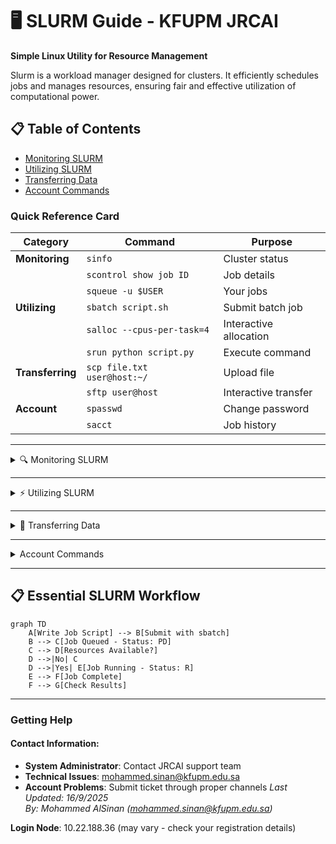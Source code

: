 # 🖥️ SLURM Guide - KFUPM JRCAI

**Simple Linux Utility for Resource Management**

Slurm is a workload manager designed for clusters. It efficiently schedules jobs and manages resources, ensuring fair and effective utilization of computational power.


## 📋 Table of Contents

- [Monitoring SLURM](#monitoring-slurm)
- [Utilizing SLURM](#submitting-jobs)
- [Transferring Data](#transferring-data)
- [Account Commands](#account-commands)


###  Quick Reference Card

| **Category** | **Command** | **Purpose** |
|--------------|-------------|-------------|
| **Monitoring** | `sinfo` | Cluster status |
| | `scontrol show job ID` | Job details |
| | `squeue -u $USER` | Your jobs |
| **Utilizing** | `sbatch script.sh` | Submit batch job |
| | `salloc --cpus-per-task=4` | Interactive allocation |
| | `srun python script.py` | Execute command |
| **Transferring** | `scp file.txt user@host:~/` | Upload file |
| | `sftp user@host` | Interactive transfer |
| **Account** | `spasswd` | Change password |
| | `sacct` | Job history |


---

<details>
<summary>🔍 Monitoring SLURM</summary>

## Monitoring SLURM

Commands for checking cluster status, job information, and resource availability.

###  sinfo - Cluster Information
View cluster node information and partition status:

```bash
# Basic cluster info
sinfo

# Detailed node view
sinfo -N

# Partition summary
sinfo -s

# Node-specific details
sinfo -N -l
```

**Common Output:**
```
PARTITION AVAIL  TIMELIMIT  NODES  STATE NODELIST
debug*       up   infinite      2   idle node[01-02]
gpu          up   infinite      1   idle gpu01
```

###  scontrol - Detailed Control Information
Show detailed parameters of jobs, nodes, and partitions:

```bash
# Show specific job details
scontrol show job 115

# Show node information
scontrol show node

# Show partition details
scontrol show partition XXXXX

# Show all job information
scontrol show jobs

# View all available partitions
scontrol show partitions

# Check node specifications
scontrol show nodes
```

**Example Job Details:**
```
JobId=115 JobName=my_job
   UserId=mohammed_slurm(1001) GroupId=users(100) MCS_label=N/A
   Priority=4294901758 Nice=0 Account=(null) QOS=normal
   JobState=RUNNING Reason=None Dependency=(null)
   Requeue=1 Restarts=0 BatchFlag=1 Reboot=0 ExitCode=0:0
   RunTime=00:05:42 TimeLimit=01:00:00 TimeMin=N/A
   SubmitTime=2025-10-08T10:30:15 EligibleTime=2025-10-08T10:30:15
   StartTime=2025-10-08T10:30:17 EndTime=2025-10-08T11:30:17 Deadline=N/A
   WorkDir=/home/mohammed_slurm
   StdOut=/home/mohammed_slurm/output_115.txt
   StdErr=/home/mohammed_slurm/error_115.txt
```

###  squeue - Job Queue Status
Query the status of jobs in the queue:

```bash
# View all jobs
squeue

# View only your jobs
squeue -u username

# View specific job
squeue -j 115

# View jobs by name
squeue --name=my_job

# Detailed format
squeue -o "%.10i %.20j %.10P %.10a %.8C %.30b %.10M %.10m %.10R"
```

**Job States:**
- **R**: Running
- **PD**: Pending
- **CG**: Completing
- **CD**: Completed
- **CA**: Cancelled
- **F**: Failed

**Example Output:**
```
JOBID PARTITION     NAME     USER ST       TIME  NODES NODELIST(REASON)
  115     debug  my_job mohammed  R       5:42      1 node01
  116     debug test_job mohammed PD       0:00      1 (Resources)
```

</details>

---

<details>
<summary>⚡ Utilizing SLURM</summary>

## Submitting Jobs 

Commands for submitting and running jobs on the cluster.

###  sbatch - Submit Batch Jobs
Submit job scripts to the SLURM scheduler:

```bash
# Basic job submission
sbatch my_script.slurm

# Submit with additional options
sbatch --partition=gpu --gres=gpu:1 my_script.slurm
```


###  salloc - Interactive Resource Allocation
Allocate compute resources for interactive use:

```bash
# Basic interactive allocation
salloc

# Specify resources
salloc --cpus-per-task=10 --mem=20G --gres=gpu:1

# Interactive session with time limit
salloc --time=02:00:00 --partition=XXXXX

# Request specific nodes
salloc --nodelist=node01,node02
```

**Example Session:**
```bash
$ salloc --cpus-per-task=4 --mem=8G
salloc: Granted job allocation 109
$ # You now have resources allocated
$ exit  # Release the allocation
salloc: Relinquishing job allocation 109
```

###  srun - Execute Commands
Launch applications on allocated compute resources:

```bash
# Run command directly (allocates resources automatically)
srun python my_script.py

# Run with specific resources
srun --cpus-per-task=4 --mem=8G python my_script.py

# Run interactively after salloc
salloc --cpus-per-task=4 --mem=8G
srun python interactive_script.py


```


**Job Control Commands:**
```bash
# Cancel a job
scancel 115

# Cancel all your jobs
scancel -u username

# Hold a job
scontrol hold 115

# Release a held job
scontrol release 115
```

</details>

---

<details>
<summary>📁 Transferring Data</summary>

## Transferring Data

Commands for moving files between your local machine and the cluster.

###  scp - Secure Copy Protocol
Transfer files and directories securely:

#### **Upload to Cluster**
```bash
# Upload a single file
scp file.txt username@10.22.188.36:~/

# Upload a directory
scp -r /local/directory username@10.22.188.36:~/destination/

# Upload with specific destination
scp -r /Downloads/my-project mohammed_slurm@10.22.188.36:~/data/

# Upload to specific path
scp dataset.csv mohammed_slurm@10.22.188.36:/home/mohammed_slurm/projects/
```

#### **Download from Cluster**
```bash
# Download a file
scp username@10.22.188.36:~/results.txt ./

# Download a directory
scp -r username@10.22.188.36:~/output/ ./local-results/

# Download with specific source
scp mohammed_slurm@10.22.188.36:~/data/processed_data.csv ./
```




### 📋 sftp - Secure File Transfer Protocol
Interactive file transfer with more features:

```bash
# Connect to cluster
sftp username@10.22.188.36

# SFTP commands once connected:
sftp> pwd                    # Show remote directory
sftp> lpwd                   # Show local directory
sftp> ls                     # List remote files
sftp> lls                    # List local files
sftp> cd remote-directory    # Change remote directory
sftp> lcd local-directory    # Change local directory

# Transfer files
sftp> put local-file.txt     # Upload file
sftp> get remote-file.txt    # Download file
sftp> put -r local-dir/      # Upload directory
sftp> get -r remote-dir/     # Download directory

# Exit
sftp> quit
```

#### **Useful SFTP Commands**
```bash
# Create remote directory
sftp> mkdir new-directory

# Remove remote file
sftp> rm unwanted-file.txt

# Remove remote directory
sftp> rmdir empty-directory

# Show file permissions
sftp> ls -la

# Change permissions
sftp> chmod 755 script.sh
```

### 📝 Tips for Data Transfer

#### **Before Transferring:**
```bash
# Create directories on cluster
ssh username@10.22.188.36
mkdir ~/data ~/results ~/scripts
exit
```

#### **Efficient Transfer:**
```bash
# Compress before transfer (large datasets)
tar -czf project.tar.gz project/
scp project.tar.gz username@10.22.188.36:~/
ssh username@10.22.188.36 "cd ~ && tar -xzf project.tar.gz"

# Transfer with progress
scp -v file.txt username@10.22.188.36:~/  # Verbose mode
```

#### **Common Issues:**
- **Permission denied**: Check your username and password
- **Host key verification**: Accept the host key on first connection
- **Large files**: Consider using `rsync` for better performance
- **Windows users**: Use full paths, not `~/`

</details>

---

<details>
<summary> Account Commands</summary>

## Account Commands

Commands for managing your SLURM cluster account and authentication.

###  spasswd - Change SLURM Password
**Important**: The standard `passwd` command does not work for SLURM users. Always use `spasswd`:

```bash
# Change your SLURM password
spasswd
```
###  Account Management Tips

#### **Password Best Practices:**
- Use `spasswd` immediately after receiving account credentials
- Choose a strong password (8+ characters, mixed case, numbers, symbols)
- Never share your SLURM credentials


###  Account Information Commands

#### **View Your Account Details**
```bash
# Show your user information
sacctmgr show user $USER

# Show association details
sacctmgr show associations user=$USER

# View account limits
sacctmgr show account

# Check your usage
sreport user top start=2025-01-01 end=now
```

#### **Job History and Accounting**
```bash
# View job history
sacct

# View specific job details
sacct -j 12345 --format=JobID,JobName,State,ExitCode,Start,End

# View jobs from specific date
sacct --starttime=2025-10-01

# View detailed resource usage
sacct -j 12345 --format=JobID,MaxRSS,MaxVMSize,AveCPU,AveRSS
```

#### **Check Resource Usage**
```bash
# Current resource usage
sstat -j 12345 --format=AveCPU,AveRSS,MaxRSS

# Monitor running job
watch sstat -j 12345 --format=AveCPU,AveRSS,MaxRSS

# View cluster usage
sshare -u $USER
```









</details>


---

## 📋 Essential SLURM Workflow

```mermaid
graph TD
    A[Write Job Script] --> B[Submit with sbatch]
    B --> C[Job Queued - Status: PD]
    C --> D[Resources Available?]
    D -->|No| C
    D -->|Yes| E[Job Running - Status: R]
    E --> F[Job Complete]
    F --> G[Check Results]
```
---

###  Getting Help

#### **Contact Information:**
- **System Administrator**: Contact JRCAI support team
- **Technical Issues**: mohammed.sinan@kfupm.edu.sa
- **Account Problems**: Submit ticket through proper channels
*Last Updated: 16/9/2025*  
*By: Mohammed AlSinan (mohammed.sinan@kfupm.edu.sa)*

**Login Node**: 10.22.188.36 (may vary - check your registration details)
